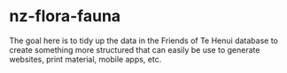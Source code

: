 # nz-flora-fauna
The goal here is to tidy up the data in the Friends of Te Henui database to create something more structured that can easily be use to generate websites, print material, mobile apps, etc.
